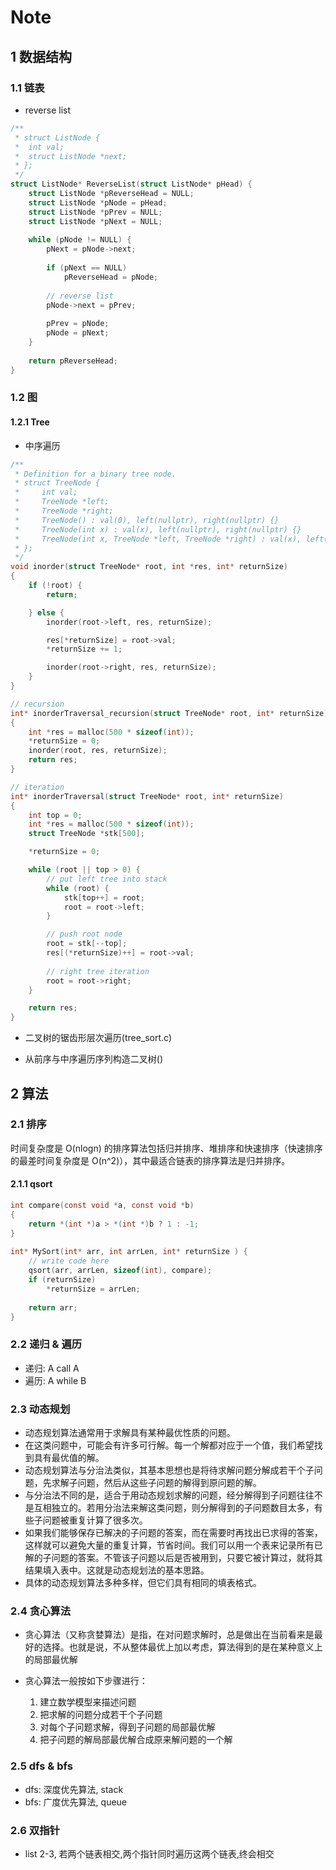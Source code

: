 # Note

## 1 数据结构

### 1.1 链表

* reverse list

~~~ C
/**
 * struct ListNode {
 *  int val;
 *  struct ListNode *next;
 * };
 */
struct ListNode* ReverseList(struct ListNode* pHead) {
    struct ListNode *pReverseHead = NULL;
    struct ListNode *pNode = pHead;
    struct ListNode *pPrev = NULL;
    struct ListNode *pNext = NULL;
 
    while (pNode != NULL) {
        pNext = pNode->next;
         
        if (pNext == NULL)
            pReverseHead = pNode;
        
        // reverse list
        pNode->next = pPrev;
        
        pPrev = pNode;
        pNode = pNext;
    }
     
    return pReverseHead;
}
~~~

### 1.2 图

#### 1.2.1 Tree

* 中序遍历

~~~ C
/**
 * Definition for a binary tree node.
 * struct TreeNode {
 *     int val;
 *     TreeNode *left;
 *     TreeNode *right;
 *     TreeNode() : val(0), left(nullptr), right(nullptr) {}
 *     TreeNode(int x) : val(x), left(nullptr), right(nullptr) {}
 *     TreeNode(int x, TreeNode *left, TreeNode *right) : val(x), left(left), right(right) {}
 * };
 */
void inorder(struct TreeNode* root, int *res, int* returnSize)
{
    if (!root) {
        return;

    } else {
        inorder(root->left, res, returnSize);

        res[*returnSize] = root->val;
        *returnSize += 1;

        inorder(root->right, res, returnSize);
    }
}

// recursion
int* inorderTraversal_recursion(struct TreeNode* root, int* returnSize)
{
    int *res = malloc(500 * sizeof(int));
    *returnSize = 0;
    inorder(root, res, returnSize);
    return res;
}

// iteration
int* inorderTraversal(struct TreeNode* root, int* returnSize)
{
    int top = 0;
    int *res = malloc(500 * sizeof(int));
    struct TreeNode *stk[500];

    *returnSize = 0;

    while (root || top > 0) {
        // put left tree into stack
        while (root) {
            stk[top++] = root;
            root = root->left;
        }

        // push root node
        root = stk[--top];
        res[(*returnSize)++] = root->val;
        
        // right tree iteration
        root = root->right;
    }

    return res;
}
~~~

* 二叉树的锯齿形层次遍历(tree_sort.c)

* 从前序与中序遍历序列构造二叉树()

## 2 算法

### 2.1 排序

时间复杂度是 O(nlogn) 的排序算法包括归并排序、堆排序和快速排序（快速排序的最差时间复杂度是 O(n^2)），其中最适合链表的排序算法是归并排序。

#### 2.1.1 qsort

~~~ C
int compare(const void *a, const void *b)
{
    return *(int *)a > *(int *)b ? 1 : -1;
}
 
int* MySort(int* arr, int arrLen, int* returnSize ) {
    // write code here
    qsort(arr, arrLen, sizeof(int), compare);
    if (returnSize)
        *returnSize = arrLen;
     
    return arr;
}
~~~

### 2.2 递归 & 遍历

* 递归: A call A
* 遍历: A while B

### 2.3 动态规划

* 动态规划算法通常用于求解具有某种最优性质的问题。
* 在这类问题中，可能会有许多可行解。每一个解都对应于一个值，我们希望找到具有最优值的解。
* 动态规划算法与分治法类似，其基本思想也是将待求解问题分解成若干个子问题，先求解子问题，然后从这些子问题的解得到原问题的解。
* 与分治法不同的是，适合于用动态规划求解的问题，经分解得到子问题往往不是互相独立的。若用分治法来解这类问题，则分解得到的子问题数目太多，有些子问题被重复计算了很多次。
* 如果我们能够保存已解决的子问题的答案，而在需要时再找出已求得的答案，这样就可以避免大量的重复计算，节省时间。我们可以用一个表来记录所有已解的子问题的答案。不管该子问题以后是否被用到，只要它被计算过，就将其结果填入表中。这就是动态规划法的基本思路。
* 具体的动态规划算法多种多样，但它们具有相同的填表格式。

### 2.4 贪心算法

* 贪心算法（又称贪婪算法）是指，在对问题求解时，总是做出在当前看来是最好的选择。也就是说，不从整体最优上加以考虑，算法得到的是在某种意义上的局部最优解

* 贪心算法一般按如下步骤进行：
    1. 建立数学模型来描述问题
    2. 把求解的问题分成若干个子问题
    3. 对每个子问题求解，得到子问题的局部最优解
    4. 把子问题的解局部最优解合成原来解问题的一个解

### 2.5 dfs & bfs

* dfs: 深度优先算法, stack
* bfs: 广度优先算法, queue

### 2.6 双指针

* list 2-3, 若两个链表相交,两个指针同时遍历这两个链表,终会相交
